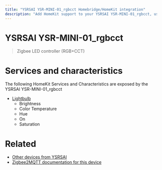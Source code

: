 ```yaml
---
title: "YSRSAI YSR-MINI-01_rgbcct Homebridge/HomeKit integration"
description: "Add HomeKit support to your YSRSAI YSR-MINI-01_rgbcct, using Homebridge, Zigbee2MQTT and homebridge-z2m."
---
```

<!---
This file has been GENERATED using src/docgen/docgen.ts
DO NOT EDIT THIS FILE MANUALLY!
-->
# YSRSAI YSR-MINI-01_rgbcct
> Zigbee LED controller (RGB+CCT)


# Services and characteristics
The following HomeKit Services and Characteristics are exposed by
the YSRSAI YSR-MINI-01_rgbcct

* [Lightbulb](../../light.md)
  * Brightness
  * Color Temperature
  * Hue
  * On
  * Saturation


# Related
* [Other devices from YSRSAI](../index.md#ysrsai)
* [Zigbee2MQTT documentation for this device](https://www.zigbee2mqtt.io/devices/YSR-MINI-01_rgbcct.html)